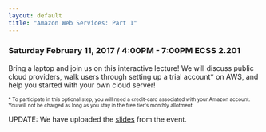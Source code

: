 ```yaml
---
layout: default
title: "Amazon Web Services: Part 1"
---
```


### Saturday February 11, 2017 / 4:00PM - 7:00PM ECSS 2.201

Bring a laptop and join us on this interactive lecture! We will discuss public cloud providers, walk users through setting up a trial account* on AWS, and help you started with your own cloud server!

<span style="font-size: 10px">* To participate in this optional step, you will need a credit-card associated with your Amazon account. You will not be charged as long as you stay in the free tier's monthly allotment.</span>

UPDATE: We have uploaded the [slides](/uploads/aws/AWS_part_1.pdf) from the event.
